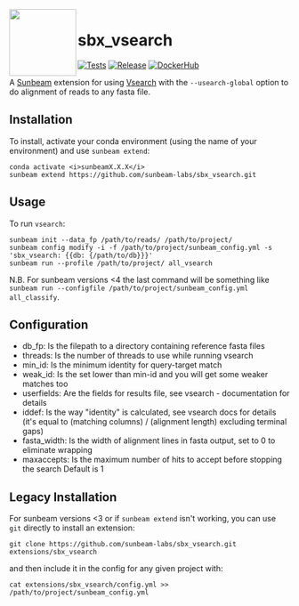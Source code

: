 <img src="https://github.com/sunbeam-labs/sunbeam/blob/stable/docs/images/sunbeam_logo.gif" width=120, height=120 align="left" />

# sbx_vsearch

<!-- badges: start -->
[![Tests](https://github.com/sunbeam-labs/sbx_vsearch/actions/workflows/pr.yml/badge.svg)](https://github.com/sunbeam-labs/sbx_vsearch/actions/workflows/pr.yml)
[![Release](https://img.shields.io/github/release/sunbeam-labs/sbx_vsearch.svg?style=flat)](https://github.com/sunbeam-labs/sbx_vsearch/releases/latest)
[![DockerHub](https://img.shields.io/docker/pulls/sunbeamlabs/sbx_vsearch)](https://hub.docker.com/repository/docker/sunbeamlabs/sbx_vsearch/)
<!-- badges: end -->

A [Sunbeam](https://github.com/sunbeam-labs/sunbeam) extension for using [Vsearch](https://github.com/torognes/vsearch) with the `--usearch-global` option to do alignment of reads to any fasta file. 

## Installation

To install, activate your conda environment (using the name of your environment) and use `sunbeam extend`:

    conda activate <i>sunbeamX.X.X</i>
    sunbeam extend https://github.com/sunbeam-labs/sbx_vsearch.git

## Usage

To run `vsearch`:

    sunbeam init --data_fp /path/to/reads/ /path/to/project/
    sunbeam config modify -i -f /path/to/project/sunbeam_config.yml -s 'sbx_vsearch: {{db: {/path/to/db}}}'
    sunbeam run --profile /path/to/project/ all_vsearch

N.B. For sunbeam versions <4 the last command will be something like `sunbeam run --configfile /path/to/project/sunbeam_config.yml all_classify`.

## Configuration

  - db_fp: Is the filepath to a directory containing reference fasta files
  - threads: Is the number of threads to use while running vsearch
  - min_id: Is the minimum identity for query-target match
  - weak_id: Is the set lower than min-id and you will get some weaker matches too
  - userfields: Are the fields for results file, see vsearch - documentation for details
  - iddef: Is the way "identity" is calculated, see vsearch docs for details (it's equal to (matching columns) / (alignment length) excluding terminal gaps)
  - fasta_width: Is the width of alignment lines in fasta output, set to 0 to eliminate wrapping
  - maxaccepts: Is the maximum number of hits to accept before stopping the search Default is 1

## Legacy Installation

For sunbeam versions <3 or if `sunbeam extend` isn't working, you can use `git` directly to install an extension:

    git clone https://github.com/sunbeam-labs/sbx_vsearch.git extensions/sbx_vsearch

and then include it in the config for any given project with:

    cat extensions/sbx_vsearch/config.yml >> /path/to/project/sunbeam_config.yml
